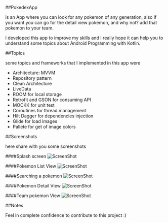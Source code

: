 ##PokedexApp

is an App where you can look for any pokemon of any generation, also if you want you can go for the detail view pokemon, and why not? add that pokemon to your team.

I developed this app to improve my skills and I really hope it can help you to understand some topics about Android Programming with Kotlin.

##Topics

some topics and frameworks that I implemented in this app were

- Architecture: MVVM
- Repository pattern
- Clean Architecture
- LiveData
- ROOM for local storage
- Retrofit and GSON for consuming API
- MOCKK for unit test
- Coroutines for thread management
- Hilt Dagger for dependencies injection
- Glide for load images
- Pallete for get of image colors


##Screenshots

here share with you some screenshots

####Splash screen
![ScreenShot](https://github.com/cristian2294/PokedexApp/blob/main/app/src/main/res/screenshots/img1.png)

####Pokemon List View
![ScreenShot](https://github.com/cristian2294/PokedexApp/blob/main/app/src/main/res/drawable-v24/img1.png)


####Searching a pokemon
![ScreenShot](https://github.com/cristian2294/PokedexApp/blob/main/app/src/main/res/drawable-v24/img1.png)


####Pokemon Detail View
![ScreenShot](https://github.com/cristian2294/PokedexApp/blob/main/app/src/main/res/drawable-v24/img1.png)


####Team pokemon View
![ScreenShot](https://github.com/cristian2294/PokedexApp/blob/main/app/src/main/res/drawable-v24/img1.png)

##Notes

Feel in complete confidence to contribute to this project :)



